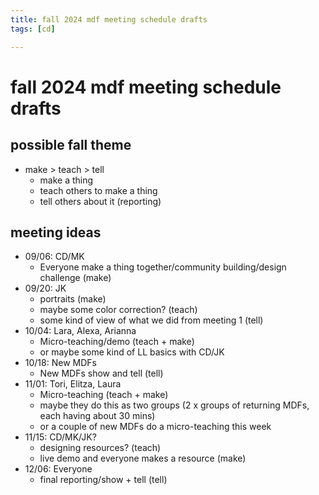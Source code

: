 ```yaml
---
title: fall 2024 mdf meeting schedule drafts
tags: [cd]

---
```


# fall 2024 mdf meeting schedule drafts

## possible fall theme
* make > teach > tell
    * make a thing
    * teach others to make a thing
    * tell others about it (reporting)

## meeting ideas
* 09/06: CD/MK
    * Everyone make a thing together/community building/design challenge (make)
* 09/20: JK
    * portraits (make)
    * maybe some color correction? (teach)
    * some kind of view of what we did from meeting 1 (tell)
* 10/04: Lara, Alexa, Arianna
    * Micro-teaching/demo (teach + make)
    * or maybe some kind of LL basics with CD/JK
* 10/18: New MDFs
    * New MDFs show and tell (tell)
* 11/01: Tori, Elitza, Laura
    * Micro-teaching (teach + make)
    * maybe they do this as two groups (2 x groups of returning MDFs, each having about 30 mins)
    * or a couple of new MDFs do a micro-teaching this week
* 11/15: CD/MK/JK?
    * designing resources? (teach)
    * live demo and everyone makes a resource (make)
* 12/06: Everyone
    * final reporting/show + tell (tell)
